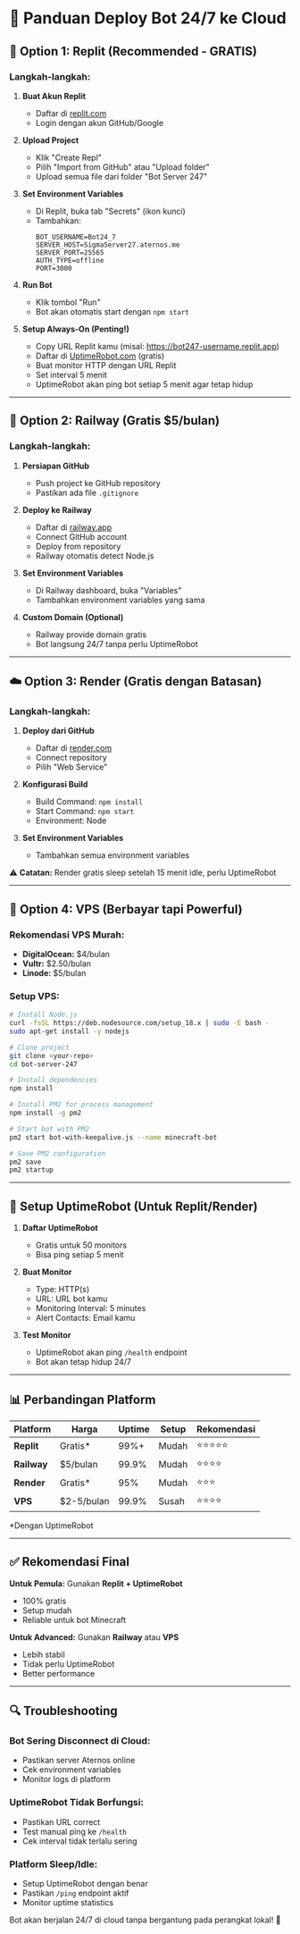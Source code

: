 # 🚀 Panduan Deploy Bot 24/7 ke Cloud

## 🌟 **Option 1: Replit (Recommended - GRATIS)**

### **Langkah-langkah:**

1. **Buat Akun Replit**
   - Daftar di [replit.com](https://replit.com)
   - Login dengan akun GitHub/Google

2. **Upload Project**
   - Klik "Create Repl"
   - Pilih "Import from GitHub" atau "Upload folder"
   - Upload semua file dari folder "Bot Server 247"

3. **Set Environment Variables**
   - Di Replit, buka tab "Secrets" (ikon kunci)
   - Tambahkan:
     ```
     BOT_USERNAME=Bot24_7
     SERVER_HOST=SigmaServer27.aternos.me
     SERVER_PORT=25565
     AUTH_TYPE=offline
     PORT=3000
     ```

4. **Run Bot**
   - Klik tombol "Run"
   - Bot akan otomatis start dengan `npm start`

5. **Setup Always-On (Penting!)**
   - Copy URL Replit kamu (misal: https://bot247-username.replit.app)
   - Daftar di [UptimeRobot.com](https://uptimerobot.com) (gratis)
   - Buat monitor HTTP dengan URL Replit
   - Set interval 5 menit
   - UptimeRobot akan ping bot setiap 5 menit agar tetap hidup

---

## 🚄 **Option 2: Railway (Gratis $5/bulan)**

### **Langkah-langkah:**

1. **Persiapan GitHub**
   - Push project ke GitHub repository
   - Pastikan ada file `.gitignore`

2. **Deploy ke Railway**
   - Daftar di [railway.app](https://railway.app)
   - Connect GitHub account
   - Deploy from repository
   - Railway otomatis detect Node.js

3. **Set Environment Variables**
   - Di Railway dashboard, buka "Variables"
   - Tambahkan environment variables yang sama

4. **Custom Domain (Optional)**
   - Railway provide domain gratis
   - Bot langsung 24/7 tanpa perlu UptimeRobot

---

## ☁️ **Option 3: Render (Gratis dengan Batasan)**

### **Langkah-langkah:**

1. **Deploy dari GitHub**
   - Daftar di [render.com](https://render.com)
   - Connect repository
   - Pilih "Web Service"

2. **Konfigurasi Build**
   - Build Command: `npm install`
   - Start Command: `npm start`
   - Environment: Node

3. **Set Environment Variables**
   - Tambahkan semua environment variables

⚠️ **Catatan:** Render gratis sleep setelah 15 menit idle, perlu UptimeRobot

---

## 🔧 **Option 4: VPS (Berbayar tapi Powerful)**

### **Rekomendasi VPS Murah:**
- **DigitalOcean:** $4/bulan
- **Vultr:** $2.50/bulan  
- **Linode:** $5/bulan

### **Setup VPS:**
```bash
# Install Node.js
curl -fsSL https://deb.nodesource.com/setup_18.x | sudo -E bash -
sudo apt-get install -y nodejs

# Clone project
git clone <your-repo>
cd bot-server-247

# Install dependencies
npm install

# Install PM2 for process management
npm install -g pm2

# Start bot with PM2
pm2 start bot-with-keepalive.js --name minecraft-bot

# Save PM2 configuration
pm2 save
pm2 startup
```

---

## 🤖 **Setup UptimeRobot (Untuk Replit/Render)**

1. **Daftar UptimeRobot**
   - Gratis untuk 50 monitors
   - Bisa ping setiap 5 menit

2. **Buat Monitor**
   - Type: HTTP(s)
   - URL: URL bot kamu
   - Monitoring Interval: 5 minutes
   - Alert Contacts: Email kamu

3. **Test Monitor**
   - UptimeRobot akan ping `/health` endpoint
   - Bot akan tetap hidup 24/7

---

## 📊 **Perbandingan Platform**

| Platform | Harga | Uptime | Setup | Rekomendasi |
|----------|-------|--------|-------|-------------|
| **Replit** | Gratis* | 99%+ | Mudah | ⭐⭐⭐⭐⭐ |
| **Railway** | $5/bulan | 99.9% | Mudah | ⭐⭐⭐⭐ |
| **Render** | Gratis* | 95% | Mudah | ⭐⭐⭐ |
| **VPS** | $2-5/bulan | 99.9% | Susah | ⭐⭐⭐⭐ |

*Dengan UptimeRobot

---

## ✅ **Rekomendasi Final**

**Untuk Pemula:** Gunakan **Replit + UptimeRobot**
- 100% gratis
- Setup mudah
- Reliable untuk bot Minecraft

**Untuk Advanced:** Gunakan **Railway** atau **VPS**
- Lebih stabil
- Tidak perlu UptimeRobot
- Better performance

---

## 🔍 **Troubleshooting**

### **Bot Sering Disconnect di Cloud:**
- Pastikan server Aternos online
- Cek environment variables
- Monitor logs di platform

### **UptimeRobot Tidak Berfungsi:**
- Pastikan URL correct
- Test manual ping ke `/health`
- Cek interval tidak terlalu sering

### **Platform Sleep/Idle:**
- Setup UptimeRobot dengan benar
- Pastikan `/ping` endpoint aktif
- Monitor uptime statistics

Bot akan berjalan 24/7 di cloud tanpa bergantung pada perangkat lokal! 🎉
